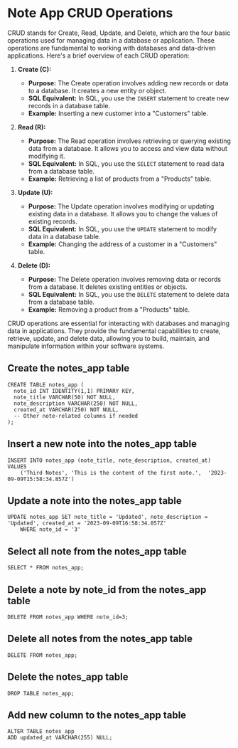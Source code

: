 # Note App CRUD Operations

CRUD stands for Create, Read, Update, and Delete, which are the four basic operations used for managing data in a database or application. These operations are fundamental to working with databases and data-driven applications. Here's a brief overview of each CRUD operation:

1. **Create (C):**

   - **Purpose:** The Create operation involves adding new records or data to a database. It creates a new entity or object.
   - **SQL Equivalent:** In SQL, you use the `INSERT` statement to create new records in a database table.
   - **Example:** Inserting a new customer into a "Customers" table.

2. **Read (R):**

   - **Purpose:** The Read operation involves retrieving or querying existing data from a database. It allows you to access and view data without modifying it.
   - **SQL Equivalent:** In SQL, you use the `SELECT` statement to read data from a database table.
   - **Example:** Retrieving a list of products from a "Products" table.

3. **Update (U):**

   - **Purpose:** The Update operation involves modifying or updating existing data in a database. It allows you to change the values of existing records.
   - **SQL Equivalent:** In SQL, you use the `UPDATE` statement to modify data in a database table.
   - **Example:** Changing the address of a customer in a "Customers" table.

4. **Delete (D):**
   - **Purpose:** The Delete operation involves removing data or records from a database. It deletes existing entities or objects.
   - **SQL Equivalent:** In SQL, you use the `DELETE` statement to delete data from a database table.
   - **Example:** Removing a product from a "Products" table.

CRUD operations are essential for interacting with databases and managing data in applications. They provide the fundamental capabilities to create, retrieve, update, and delete data, allowing you to build, maintain, and manipulate information within your software systems.

## Create the notes_app table

```
CREATE TABLE notes_app (
  note_id INT IDENTITY(1,1) PRIMARY KEY,
  note_title VARCHAR(50) NOT NULL,
  note_description VARCHAR(250) NOT NULL,
  created_at VARCHAR(250) NOT NULL,
  -- Other note-related columns if needed
);
```

## Insert a new note into the notes_app table

```
INSERT INTO notes_app (note_title, note_description, created_at) VALUES
    ('Third Notes', 'This is the content of the first note.',  '2023-09-09T15:58:34.857Z')
```

## Update a note into the notes_app table

```
UPDATE notes_app SET note_title = 'Updated', note_description = 'Updated', created_at = '2023-09-09T16:58:34.857Z'
    WHERE note_id = '3'
```

## Select all note from the notes_app table

```
SELECT * FROM notes_app;
```

## Delete a note by note_id from the notes_app table

```
DELETE FROM notes_app WHERE note_id=3;
```

## Delete all notes from the notes_app table

```
DELETE FROM notes_app;
```

## Delete the notes_app table

```
DROP TABLE notes_app;
```

## Add new column to the notes_app table
```
ALTER TABLE notes_app
ADD updated_at VARCHAR(255) NULL;
```
